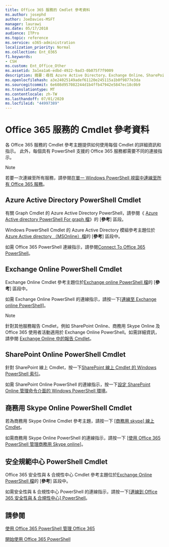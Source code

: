 ```yaml
---
title: Office 365 服務的 Cmdlet 參考資料
ms.author: josephd
author: JoeDavies-MSFT
manager: laurawi
ms.date: 05/17/2018
audience: ITPro
ms.topic: reference
ms.service: o365-administration
localization_priority: Normal
ms.collection: Ent_O365
f1.keywords:
- CSH
ms.custom: Ent_Office_Other
ms.assetid: 3a1ea1a6-edbd-4922-9ad3-0b075f7f9009
description: 摘要：尋找 Azure Active Directory、Exchange Online、SharePoint Online、商務用 Skype Online 及安全性 & 合規性的 Office 365 PowerShell Cmdlet 參考主題。
ms.openlocfilehash: a3e24025149adef61120e245115a1b0f9877e3da
ms.sourcegitcommit: 6e608d957082244d1b4ffb47942e5847ec18c0b9
ms.translationtype: MT
ms.contentlocale: zh-TW
ms.lasthandoff: 07/01/2020
ms.locfileid: "44997389"
---
```

# <a name="cmdlet-references-for-office-365-services"></a>Office 365 服務的 Cmdlet 參考資料

各 Office 365 服務的 Cmdlet 參考主題提供如何使用每個 Cmdlet 的詳細資訊和指示。 此外，每個具有 PowerShell 支援的 Office 365 服務都需要不同的連接指示。
  
> [!NOTE]
> 若要一次連線至所有服務，請參閱[在單一 Windows PowerShell 視窗中連線至所有 Office 365 服務](connect-to-all-office-365-services-in-a-single-windows-powershell-window.md)。 
  
## <a name="azure-active-directory-powershell-cmdlets"></a>Azure Active Directory PowerShell Cmdlet

有關 Graph Cmdlet 的 Azure Active Directory PowerShell，請參閱《 [Azure Active directory PowerShell For graph 檔](https://docs.microsoft.com/powershell/azure/active-directory/install-adv2?view=azureadps-2.0)》的 [**參考**] 區段。

Windows PowerShell Cmdlet 的 Azure Active Directory 模組參考主題位於[Azure Active directory （MSOnline）檔](https://docs.microsoft.com/powershell/azure/active-directory/overview?view=azureadps-1.0)的 [**參考**] 區段中。

如需 Office 365 PowerShell 連線指示，請參閱[Connect To Office 365 PowerShell](connect-to-office-365-powershell.md)。
  
## <a name="exchange-online-powershell-cmdlets"></a>Exchange Online PowerShell Cmdlet

Exchange Online Cmdlet 參考主題位於[Exchange online PowerShell 檔](https://docs.microsoft.com/powershell/exchange/exchange-online/exchange-online-powershell?view=exchange-ps)的 [**參考**] 區段中。
  
如需 Exchange Online PowerShell 的連線指示，請按一下[[連線至 Exchange online PowerShell]](https://go.microsoft.com/fwlink/p/?LinkId=396554)。
  
> [!NOTE]
> 針對其他服務報告 Cmdlet，例如 SharePoint Online、商務用 Skype Online 及 Office 365 使用者活動適用於 Exchange Online PowerShell。如需詳細資訊，請參閱 [Exchange Online 中的報告 Cmdlet](https://go.microsoft.com/fwlink/p/?LinkId=691595)。 
  
## <a name="sharepoint-online-powershell-cmdlets"></a>SharePoint Online PowerShell Cmdlet

針對 SharePoint 線上 Cmdlet，按一下[SharePoint 線上 Cmdlet 的 Windows PowerShell 索引](https://go.microsoft.com/fwlink/p/?LinkId=691476)。
  
如需 SharePoint Online PowerShell 的連線指示，按一下[設定 SharePoint Online 管理命令介面的 Windows PowerShell 環境](https://go.microsoft.com/fwlink/p/?LinkId=691603)。
  
## <a name="skype-for-business-online-powershell-cmdlets"></a>商務用 Skype Online PowerShell Cmdlet

若為商務用 Skype Online Cmdlet 參考主題，請按一下 [[商務用 skype] 線上 Cmdlet](https://technet.microsoft.com/library/mt228132.aspx)。
  
如需商務用 Skype Online PowerShell 的連線指示，請按一下 [[使用 Office 365 PowerShell 管理商務用 Skype online](manage-skype-for-business-online-with-office-365-powershell.md)]。

## <a name="security-amp-compliance-center-powershell-cmdlets"></a>安全規範中心 PowerShell Cmdlet

Office 365 安全性與 &amp; 合規性中心 Cmdlet 參考主題位於[Exchange Online PowerShell 檔](https://docs.microsoft.com/powershell/exchange/exchange-online/exchange-online-powershell?view=exchange-ps)的 [**參考**] 區段中。
  
如需安全性與 &amp; 合規性中心 PowerShell 的連線指示，請按一下[[連線到 Office 365 安全性與 &amp; 合規性中心] PowerShell](https://docs.microsoft.com/powershell/exchange/office-365-scc/connect-to-scc-powershell/connect-to-scc-powershell?view=exchange-ps)。


  
## <a name="see-also"></a>請參閱

[使用 Office 365 PowerShell 管理 Office 365](manage-office-365-with-office-365-powershell.md)
  
[開始使用 Office 365 PowerShell](getting-started-with-office-365-powershell.md)

